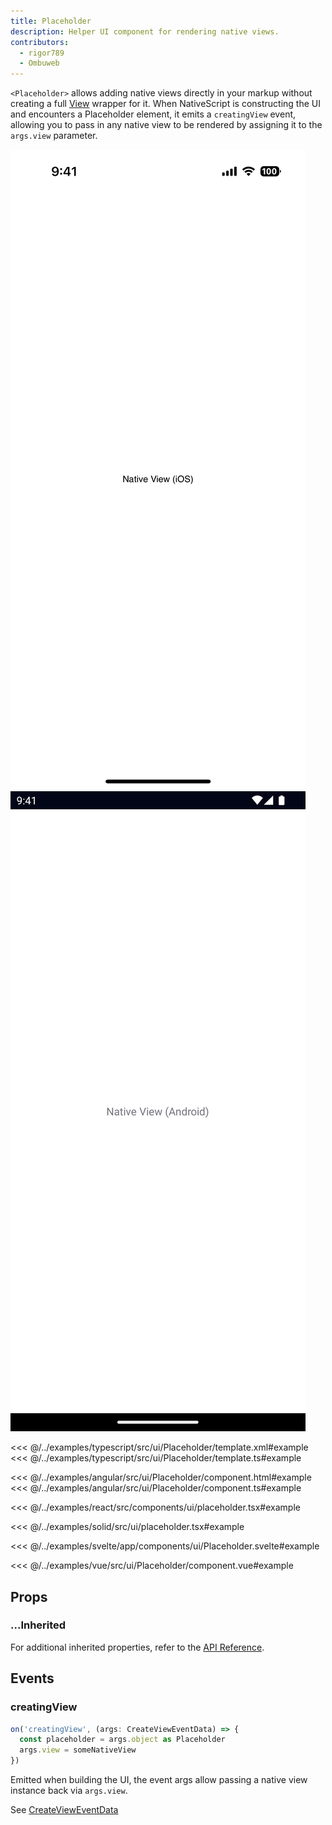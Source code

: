 ```yaml
---
title: Placeholder
description: Helper UI component for rendering native views.
contributors:
  - rigor789
  - Ombuweb
---
```


`<Placeholder>` allows adding native views directly in your markup without creating a full [View](#) wrapper for it. When NativeScript is constructing the UI and encounters a Placeholder element, it emits a `creatingView` event, allowing you to pass in any native view to be rendered by assigning it to the `args.view` parameter.

<DeviceFrame type="ios">
<img src="../assets/images/screenshots/ios/Placeholder.png"/>
</DeviceFrame>
<DeviceFrame type="android">
<img src="../assets/images/screenshots/android/Placeholder.png"/>
</DeviceFrame>

<Tabs>
<Tab flavor="typescript">

<<< @/../examples/typescript/src/ui/Placeholder/template.xml#example
<<< @/../examples/typescript/src/ui/Placeholder/template.ts#example

</Tab>
<Tab flavor="angular">

<<< @/../examples/angular/src/ui/Placeholder/component.html#example
<<< @/../examples/angular/src/ui/Placeholder/component.ts#example

</Tab>
<Tab flavor="react">

<<< @/../examples/react/src/components/ui/placeholder.tsx#example

</Tab>
<Tab flavor="solid">

<<< @/../examples/solid/src/ui/placeholder.tsx#example

</Tab>
<Tab flavor="svelte">

<<< @/../examples/svelte/app/components/ui/Placeholder.svelte#example

</Tab>
<Tab flavor="vue">

<<< @/../examples/vue/src/ui/Placeholder/component.vue#example

</Tab>
</Tabs>

## Props

### ...Inherited

For additional inherited properties, refer to the [API Reference](/api/class/Placeholder).

## Events

### creatingView

```ts
on('creatingView', (args: CreateViewEventData) => {
  const placeholder = args.object as Placeholder
  args.view = someNativeView
})
```

Emitted when building the UI, the event args allow passing a native view instance back via `args.view`.

See [CreateViewEventData](/api/interface/CreateViewEventData)
